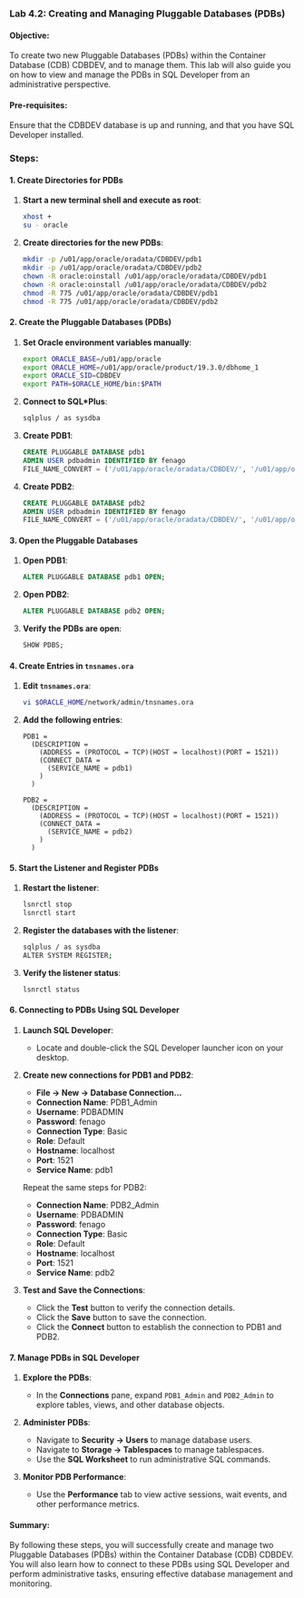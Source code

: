 ### Lab 4.2: Creating and Managing Pluggable Databases (PDBs)
#### Objective:
To create two new Pluggable Databases (PDBs) within the Container Database (CDB) CDBDEV, and to manage them. This lab will also guide you on how to view and manage the PDBs in SQL Developer from an administrative perspective.

#### Pre-requisites:
Ensure that the CDBDEV database is up and running, and that you have SQL Developer installed.

### Steps:

#### 1. Create Directories for PDBs
1. **Start a new terminal shell and execute as root**:
    ```bash
    xhost +
    su - oracle
    ```

2. **Create directories for the new PDBs**:
    ```bash
    mkdir -p /u01/app/oracle/oradata/CDBDEV/pdb1
    mkdir -p /u01/app/oracle/oradata/CDBDEV/pdb2
    chown -R oracle:oinstall /u01/app/oracle/oradata/CDBDEV/pdb1
    chown -R oracle:oinstall /u01/app/oracle/oradata/CDBDEV/pdb2
    chmod -R 775 /u01/app/oracle/oradata/CDBDEV/pdb1
    chmod -R 775 /u01/app/oracle/oradata/CDBDEV/pdb2
    ```

#### 2. Create the Pluggable Databases (PDBs)
1. **Set Oracle environment variables manually**:
    ```bash
    export ORACLE_BASE=/u01/app/oracle
    export ORACLE_HOME=/u01/app/oracle/product/19.3.0/dbhome_1
    export ORACLE_SID=CDBDEV
    export PATH=$ORACLE_HOME/bin:$PATH
    ```

2. **Connect to SQL*Plus**:
    ```bash
    sqlplus / as sysdba
    ```

3. **Create PDB1**:
    ```sql
    CREATE PLUGGABLE DATABASE pdb1
    ADMIN USER pdbadmin IDENTIFIED BY fenago
    FILE_NAME_CONVERT = ('/u01/app/oracle/oradata/CDBDEV/', '/u01/app/oracle/oradata/CDBDEV/pdb1/');
    ```

4. **Create PDB2**:
    ```sql
    CREATE PLUGGABLE DATABASE pdb2
    ADMIN USER pdbadmin IDENTIFIED BY fenago
    FILE_NAME_CONVERT = ('/u01/app/oracle/oradata/CDBDEV/', '/u01/app/oracle/oradata/CDBDEV/pdb2/');
    ```

#### 3. Open the Pluggable Databases
1. **Open PDB1**:
    ```sql
    ALTER PLUGGABLE DATABASE pdb1 OPEN;
    ```

2. **Open PDB2**:
    ```sql
    ALTER PLUGGABLE DATABASE pdb2 OPEN;
    ```

3. **Verify the PDBs are open**:
    ```sql
    SHOW PDBS;
    ```

#### 4. Create Entries in `tnsnames.ora`
1. **Edit `tnsnames.ora`**:
    ```bash
    vi $ORACLE_HOME/network/admin/tnsnames.ora
    ```

2. **Add the following entries**:
    ```plaintext
    PDB1 =
      (DESCRIPTION =
        (ADDRESS = (PROTOCOL = TCP)(HOST = localhost)(PORT = 1521))
        (CONNECT_DATA =
          (SERVICE_NAME = pdb1)
        )
      )

    PDB2 =
      (DESCRIPTION =
        (ADDRESS = (PROTOCOL = TCP)(HOST = localhost)(PORT = 1521))
        (CONNECT_DATA =
          (SERVICE_NAME = pdb2)
        )
      )
    ```

#### 5. Start the Listener and Register PDBs
1. **Restart the listener**:
    ```bash
    lsnrctl stop
    lsnrctl start
    ```

2. **Register the databases with the listener**:
    ```bash
    sqlplus / as sysdba
    ALTER SYSTEM REGISTER;
    ```

3. **Verify the listener status**:
    ```bash
    lsnrctl status
    ```

#### 6. Connecting to PDBs Using SQL Developer
1. **Launch SQL Developer**:
    - Locate and double-click the SQL Developer launcher icon on your desktop.

2. **Create new connections for PDB1 and PDB2**:
    - **File -> New -> Database Connection...**
    - **Connection Name**: PDB1_Admin
    - **Username**: PDBADMIN
    - **Password**: fenago
    - **Connection Type**: Basic
    - **Role**: Default
    - **Hostname**: localhost
    - **Port**: 1521
    - **Service Name**: pdb1

    Repeat the same steps for PDB2:
    - **Connection Name**: PDB2_Admin
    - **Username**: PDBADMIN
    - **Password**: fenago
    - **Connection Type**: Basic
    - **Role**: Default
    - **Hostname**: localhost
    - **Port**: 1521
    - **Service Name**: pdb2

3. **Test and Save the Connections**:
    - Click the **Test** button to verify the connection details.
    - Click the **Save** button to save the connection.
    - Click the **Connect** button to establish the connection to PDB1 and PDB2.

#### 7. Manage PDBs in SQL Developer
1. **Explore the PDBs**:
    - In the **Connections** pane, expand `PDB1_Admin` and `PDB2_Admin` to explore tables, views, and other database objects.

2. **Administer PDBs**:
    - Navigate to **Security -> Users** to manage database users.
    - Navigate to **Storage -> Tablespaces** to manage tablespaces.
    - Use the **SQL Worksheet** to run administrative SQL commands.

3. **Monitor PDB Performance**:
    - Use the **Performance** tab to view active sessions, wait events, and other performance metrics.

#### Summary:
By following these steps, you will successfully create and manage two Pluggable Databases (PDBs) within the Container Database (CDB) CDBDEV. You will also learn how to connect to these PDBs using SQL Developer and perform administrative tasks, ensuring effective database management and monitoring.
